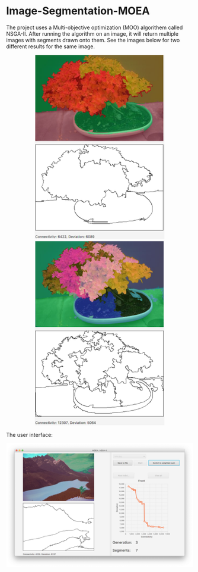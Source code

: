 # Image-Segmentation-MOEA
The project uses a Multi-objective optimization (MOO) algorithem called NSGA-II. After running the algorithm on an image, it will return multiple images with segments drawn onto them. See the images below for two different results for the same image.

<p align="center">
  <img src="img/readme/both.png" width="350" title="hover text">
  <img src="img/readme/deviation.png" width="350" alt="accessibility text">
</p>

The user interface:
<p align="center">
  <img src="img/readme/running.png" width="600" title="hover text">
</p>
